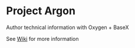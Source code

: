 # Project Argon
Author technical information with Oxygen + BaseX 

See [Wiki](https://github.com/axxepta/project-argon/wiki) for more information
